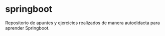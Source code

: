# springboot
Repositorio de apuntes y ejercicios realizados de manera autodidacta para aprender Springboot.
